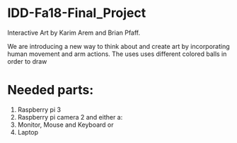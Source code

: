 # IDD-Fa18-Final_Project
Interactive Art by Karim Arem and Brian Pfaff.

We are introducing a new way to think about and create art by incorporating human movement and arm actions. 
The uses uses different colored balls in order to draw 

# Needed parts:

1. Raspberry pi 3
2. Raspberry pi camera 2
and either a: 
3. Monitor, Mouse and Keyboard or  
4. Laptop


